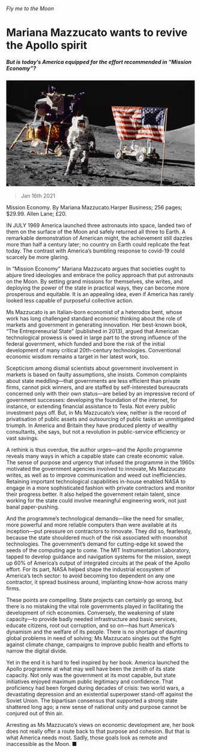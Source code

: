 ###### Fly me to the Moon

# Mariana Mazzucato wants to revive the Apollo spirit 

##### But is today’s America equipped for the effort recommended in “Mission Economy”? 

![image](images/20210116_bkp507.jpg) 

> Jan 16th 2021 


Mission Economy. By Mariana Mazzucato.Harper Business; 256 pages; $29.99. Allen Lane; £20.


IN JULY 1969 America launched three astronauts into space, landed two of them on the surface of the Moon and safely returned all three to Earth. A remarkable demonstration of American might, the achievement still dazzles more than half a century later; no country on Earth could replicate the feat today. The contrast with America’s bumbling response to covid-19 could scarcely be more glaring.



In “Mission Economy” Mariana Mazzucato argues that societies ought to abjure tired ideologies and embrace the policy approach that put astronauts on the Moon. By setting grand missions for themselves, she writes, and deploying the power of the state in practical ways, they can become more prosperous and equitable. It is an appealing idea, even if America has rarely looked less capable of purposeful collective action.


Ms Mazzucato is an Italian-born economist of a heterodox bent, whose work has long challenged standard economic thinking about the role of markets and government in generating innovation. Her best-known book, “The Entrepreneurial State” (published in 2013), argued that American technological prowess is owed in large part to the strong influence of the federal government, which funded and bore the risk of the initial development of many critical 20th-century technologies. Conventional economic wisdom remains a target in her latest work, too.


Scepticism among dismal scientists about government involvement in markets is based on faulty assumptions, she insists. Common complaints about state meddling—that governments are less efficient than private firms, cannot pick winners, and are staffed by self-interested bureaucrats concerned only with their own status—are belied by an impressive record of government successes: developing the foundation of the internet, for instance, or extending financial assistance to Tesla. Not every public investment pays off. But, in Ms Mazzucato’s view, neither is the record of privatisation of public assets and outsourcing of public tasks an unmitigated triumph. In America and Britain they have produced plenty of wealthy consultants, she says, but not a revolution in public-service efficiency or vast savings.


A rethink is thus overdue, the author urges—and the Apollo programme reveals many ways in which a capable state can create economic value. The sense of purpose and urgency that infused the programme in the 1960s motivated the government agencies involved to innovate, Ms Mazzucato writes, as well as to improve communication and weed out inefficiencies. Retaining important technological capabilities in-house enabled NASA to engage in a more sophisticated fashion with private contractors and monitor their progress better. It also helped the government retain talent, since working for the state could involve meaningful engineering work, not just banal paper-pushing.


And the programme’s technological demands—like the need for smaller, more powerful and more reliable computers than were available at its inception—put pressure on contractors to innovate. They did so, fearlessly, because the state shouldered much of the risk associated with moonshot technologies. The government’s demand for cutting-edge kit sowed the seeds of the computing age to come. The MIT Instrumentation Laboratory, tapped to develop guidance and navigation systems for the mission, swept up 60% of America’s output of integrated circuits at the peak of the Apollo effort. For its part, NASA helped shape the industrial ecosystem of America’s tech sector: to avoid becoming too dependent on any one contractor, it spread business around, implanting know-how across many firms.


These points are compelling. State projects can certainly go wrong, but there is no mistaking the vital role governments played in facilitating the development of rich economies. Conversely, the weakening of state capacity—to provide badly needed infrastructure and basic services, educate citizens, root out corruption, and so on—has hurt America’s dynamism and the welfare of its people. There is no shortage of daunting global problems in need of solving; Ms Mazzucato singles out the fight against climate change, campaigns to improve public health and efforts to narrow the digital divide.


Yet in the end it is hard to feel inspired by her book. America launched the Apollo programme at what may well have been the zenith of its state capacity. Not only was the government at its most capable, but state initiatives enjoyed maximum public legitimacy and confidence. That proficiency had been forged during decades of crisis: two world wars, a devastating depression and an existential superpower stand-off against the Soviet Union. The bipartisan consensus that supported a strong state shattered long ago; a new sense of national unity and purpose cannot be conjured out of thin air.


Arresting as Ms Mazzucato’s views on economic development are, her book does not really offer a route back to that purpose and cohesion. But that is what America needs most. Sadly, those goals look as remote and inaccessible as the Moon. ■

